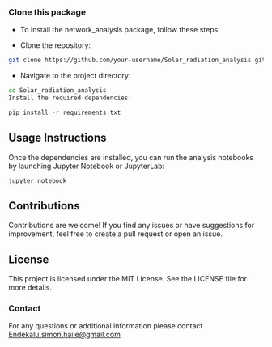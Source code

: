 ### Clone this package
- To install the network_analysis package, follow these steps:

- Clone the repository:

```bash
git clone https://github.com/your-username/Solar_radiation_analysis.git
```
- Navigate to the project directory:

```bash
cd Solar_radiation_analysis
Install the required dependencies:
```

```bash
pip install -r requirements.txt
```

## Usage Instructions

Once the dependencies are installed, you can run the analysis notebooks by launching Jupyter Notebook or JupyterLab:

```bash
jupyter notebook
```

## Contributions
Contributions are welcome! If you find any issues or have suggestions for improvement, feel free to create a pull request or open an issue.

## License

This project is licensed under the MIT License. See the LICENSE file for more details.

### Contact
For any questions or additional information please contact Endekalu.simon.haile@gmail.com
